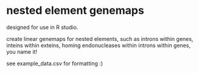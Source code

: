 # nested element genemaps

designed for use in R studio. 

create linear genemaps for nested elements, such as introns within genes, inteins within exteins, homing endonucleases within introns within genes, you name it!

see example_data.csv for formatting :)
